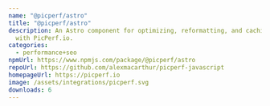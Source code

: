 ```yaml
---
name: "@picperf/astro"
title: "@picperf/astro"
description: An Astro component for optimizing, reformatting, and caching images
  with PicPerf.io.
categories:
  - performance+seo
npmUrl: https://www.npmjs.com/package/@picperf/astro
repoUrl: https://github.com/alexmacarthur/picperf-javascript
homepageUrl: https://picperf.io
image: /assets/integrations/picperf.svg
downloads: 6
---
```


